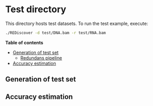 # Test directory
This directory hosts test datasets.
To run the test example, execute: 
```bash
./REDiscover -d test/DNA.bam -r test/RNA.bam
```


**Table of contents**  
- [Generation of test set](#Generation-of-test-set)
  - [Redundans pipeline](#redundans-pipeline)
- [Accuracy estimation](#accuracy-estimation)


## Generation of test set



## Accuracy estimation
